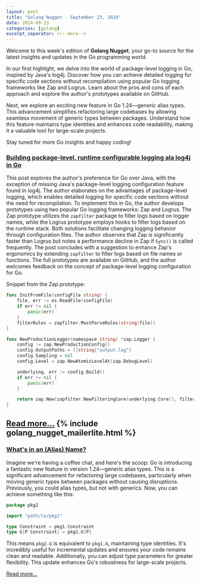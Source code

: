 ```yaml
---
layout: post
title: "Golang Nugget - September 23, 2024"
date: 2024-09-23
categories: [golang]
excerpt_separator: <!--more-->
---
```

Welcome to this week's edition of **Golang Nugget**, your go-to source for the latest insights and updates in the Go programming world.

In our first highlight, we delve into the world of package-level logging in Go, inspired by Java's log4j. Discover how you can achieve detailed logging for specific code sections without recompilation using popular Go logging frameworks like Zap and Logrus. Learn about the pros and cons of each approach and explore the author's prototypes available on GitHub.

Next, we explore an exciting new feature in Go 1.24—generic alias types. This advancement simplifies refactoring large codebases by allowing seamless movement of generic types between packages. Understand how this feature maintains type identities and enhances code readability, making it a valuable tool for large-scale projects.

Stay tuned for more Go insights and happy coding!
<!--more-->
### [Building package-level, runtime configurable logging ala log4j in Go](https://dolthub.com/blog/2024-09-13-package-scoped-logging-in-go-log4j/)

This post explores the author's preference for Go over Java, with the exception of missing Java's package-level logging configuration feature found in log4j. The author elaborates on the advantages of package-level logging, which enables detailed logging for specific code sections without the need for recompilation. To implement this in Go, the author develops prototypes using two popular Go logging frameworks: Zap and Logrus. The Zap prototype utilizes the `zapfilter` package to filter logs based on logger names, while the Logrus prototype employs hooks to filter logs based on the runtime stack. Both solutions facilitate changing logging behavior through configuration files. The author observes that Zap is significantly faster than Logrus but notes a performance decline in Zap if `Sync()` is called frequently. The post concludes with a suggestion to enhance Zap's ergonomics by extending `zapfilter` to filter logs based on file names or functions. The full prototypes are available on GitHub, and the author welcomes feedback on the concept of package-level logging configuration for Go.

Snippet from the Zap prototype:
```go
func InitFromFile(configFile string) {
	file, err := os.ReadFile(configFile)
	if err != nil {
		panic(err)
	}
	filterRules = zapfilter.MustParseRules(string(file))
}

func NewProductionLogger(namespace string) *zap.Logger {
	config := zap.NewProductionConfig()
	config.OutputPaths = []string{"output.log"}
	config.Sampling = nil
	config.Level = zap.NewAtomicLevelAt(zap.DebugLevel)

	underlying, err := config.Build()
	if err != nil {
		panic(err)
	}

	return zap.New(zapfilter.NewFilteringCore(underlying.Core(), filterRules)).Named(namespace)
}
```

[Read more...](https://dolthub.com/blog/2024-09-13-package-scoped-logging-in-go-log4j/)
{% include golang_nugget_mailerlite.html %}
---

### [What's in an (Alias) Name?](https://go.dev/blog/alias-names)

Imagine we're having a coffee chat, and here's the scoop: Go is introducing a fantastic new feature in version 1.24—generic alias types. This is a significant advancement for refactoring large codebases, particularly when moving generic types between packages without causing disruptions. Previously, you could alias types, but not with generics. Now, you can achieve something like this:

```go
package pkg2

import "path/to/pkg1"

type Constraint = pkg1.Constraint
type G[P Constraint] = pkg1.G[P]
```

This means `pkg2.G` is equivalent to `pkg1.G`, maintaining type identities. It's incredibly useful for incremental updates and ensures your code remains clean and readable. Additionally, you can adjust type parameters for greater flexibility. This update enhances Go's robustness for large-scale projects.

[Read more...](https://go.dev/blog/alias-names)